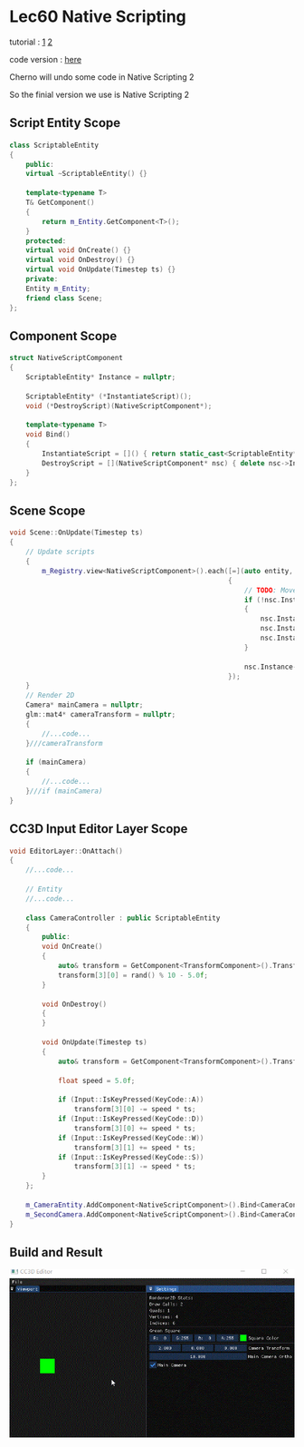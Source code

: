 #  Lec60 Native Scripting

tutorial : [1](https://www.youtube.com/watch?v=iIUhg88MK5M&list=PLlrATfBNZ98dC-V-N3m0Go4deliWHPFwT&index=82) 	[2](https://www.youtube.com/watch?v=1cHEcrIn8IQ&list=PLlrATfBNZ98dC-V-N3m0Go4deliWHPFwT&index=83)

code version : [here](https://github.com/Graphic-researcher/Crosa-Conty-3D/tree/02c72700a9cc2553dd1cf707ef6b3ad63ecd48c3/HTC/Project/Crosa-Conty-3D/Crosa-Conty-3D)

Cherno will undo some code in Native Scripting 2 

So the finial version we use is Native Scripting 2 

## Script Entity Scope

```c++
class ScriptableEntity
{
    public:
    virtual ~ScriptableEntity() {}

    template<typename T>
    T& GetComponent()
    {
        return m_Entity.GetComponent<T>();
    }
    protected:
    virtual void OnCreate() {}
    virtual void OnDestroy() {}
    virtual void OnUpdate(Timestep ts) {}
    private:
    Entity m_Entity;
    friend class Scene;
};
```

## Component Scope

```c++
struct NativeScriptComponent
{
    ScriptableEntity* Instance = nullptr;

    ScriptableEntity* (*InstantiateScript)();
    void (*DestroyScript)(NativeScriptComponent*);

    template<typename T>
    void Bind()
    {
        InstantiateScript = []() { return static_cast<ScriptableEntity*>(new T()); };
        DestroyScript = [](NativeScriptComponent* nsc) { delete nsc->Instance; nsc->Instance = nullptr; };
    }
};
```

## Scene Scope

```c++
void Scene::OnUpdate(Timestep ts)
{
    // Update scripts
    {
        m_Registry.view<NativeScriptComponent>().each([=](auto entity, auto& nsc)
                                                      {
                                                          // TODO: Move to Scene::OnScenePlay
                                                          if (!nsc.Instance)
                                                          {
                                                              nsc.Instance = nsc.InstantiateScript();
                                                              nsc.Instance->m_Entity = Entity{ entity, this };
                                                              nsc.Instance->OnCreate();
                                                          }

                                                          nsc.Instance->OnUpdate(ts);
                                                      });
    }
    // Render 2D
    Camera* mainCamera = nullptr;
    glm::mat4* cameraTransform = nullptr;
    {
        //...code...
    }///cameraTransform 

    if (mainCamera)
    {
        //...code...
    }///if (mainCamera)
}
```

## CC3D Input Editor Layer Scope

```c++
void EditorLayer::OnAttach()
{
	//...code...

    // Entity
	//...code...

    class CameraController : public ScriptableEntity
    {
        public:
        void OnCreate()
        {
            auto& transform = GetComponent<TransformComponent>().Transform;
            transform[3][0] = rand() % 10 - 5.0f;
        }

        void OnDestroy()
        {
        }

        void OnUpdate(Timestep ts)
        {
            auto& transform = GetComponent<TransformComponent>().Transform;

            float speed = 5.0f;

            if (Input::IsKeyPressed(KeyCode::A))
                transform[3][0] -= speed * ts;
            if (Input::IsKeyPressed(KeyCode::D))
                transform[3][0] += speed * ts;
            if (Input::IsKeyPressed(KeyCode::W))
                transform[3][1] += speed * ts;
            if (Input::IsKeyPressed(KeyCode::S))
                transform[3][1] -= speed * ts;
        }
    };

    m_CameraEntity.AddComponent<NativeScriptComponent>().Bind<CameraController>();
    m_SecondCamera.AddComponent<NativeScriptComponent>().Bind<CameraController>();
}

```

## Build and Result

![results](./results.gif)



